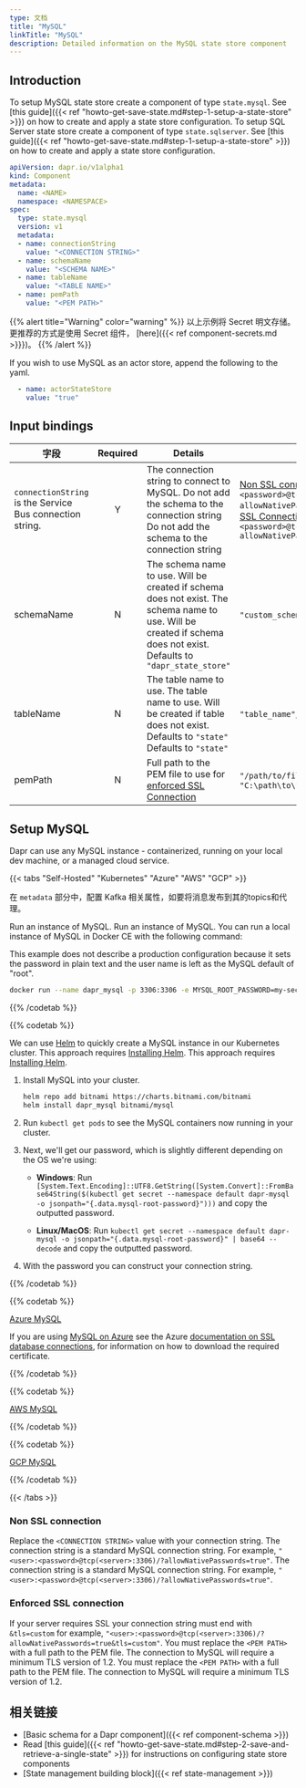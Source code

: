 ```yaml
---
type: 文档
title: "MySQL"
linkTitle: "MySQL"
description: Detailed information on the MySQL state store component
---
```


## Introduction

To setup MySQL state store create a component of type `state.mysql`. See [this guide]({{< ref "howto-get-save-state.md#step-1-setup-a-state-store" >}}) on how to create and apply a state store configuration. To setup SQL Server state store create a component of type `state.sqlserver`. See [this guide]({{< ref "howto-get-save-state.md#step-1-setup-a-state-store" >}}) on how to create and apply a state store configuration.


```yaml
apiVersion: dapr.io/v1alpha1
kind: Component
metadata:
  name: <NAME>
  namespace: <NAMESPACE>
spec:
  type: state.mysql
  version: v1
  metadata:
  - name: connectionString
    value: "<CONNECTION STRING>"
  - name: schemaName
    value: "<SCHEMA NAME>"
  - name: tableName
    value: "<TABLE NAME>"
  - name: pemPath
    value: "<PEM PATH>"
```

{{% alert title="Warning" color="warning" %}}
以上示例将 Secret 明文存储。 更推荐的方式是使用 Secret 组件， [here]({{< ref component-secrets.md >}}})。
{{% /alert %}}

If you wish to use MySQL as an actor store, append the following to the yaml.

```yaml
  - name: actorStateStore
    value: "true"
```

## Input bindings

| 字段                                                       | Required | Details                                                                                                                                                              | 示例                                                                                                                                                                                                                                                                                           |
| -------------------------------------------------------- |:--------:| -------------------------------------------------------------------------------------------------------------------------------------------------------------------- | -------------------------------------------------------------------------------------------------------------------------------------------------------------------------------------------------------------------------------------------------------------------------------------------- |
| `connectionString` is the Service Bus connection string. |    Y     | The connection string to connect to MySQL. Do not add the schema to the connection string Do not add the schema to the connection string                             | [Non SSL connection](#non-ssl-connection): `"<user>:<password>@tcp(<server>:3306)/?allowNativePasswords=true"`, [Enforced SSL Connection](#enforced-ssl-connection):  `"<user>:<password>@tcp(<server>:3306)/?allowNativePasswords=true&tls=custom"` |
| schemaName                                               |    N     | The schema name to use. Will be created if schema does not exist. The schema name to use. Will be created if schema does not exist. Defaults to `"dapr_state_store"` | `"custom_schema"`, `"dapr_schema"`                                                                                                                                                                                                                                                           |
| tableName                                                |    N     | The table name to use. The table name to use. Will be created if table does not exist. Defaults to `"state"` Defaults to `"state"`                                   | `"table_name"`, `"dapr_state"`                                                                                                                                                                                                                                                               |
| pemPath                                                  |    N     | Full path to the PEM file to use for [enforced SSL Connection](#enforced-ssl-connection)                                                                             | `"/path/to/file.pem"`, `"C:\path\to\file.pem"`                                                                                                                                                                                                                                            |

## Setup MySQL

Dapr can use any MySQL instance - containerized, running on your local dev machine, or a managed cloud service.

{{< tabs "Self-Hosted" "Kubernetes" "Azure" "AWS" "GCP" >}}

在 `metadata` 部分中，配置 Kafka 相关属性，如要将消息发布到其的topics和代理。
<!-- Self-Hosted -->

Run an instance of MySQL. Run an instance of MySQL. You can run a local instance of MySQL in Docker CE with the following command:

This example does not describe a production configuration because it sets the password in plain text and the user name is left as the MySQL default of "root".

```bash
docker run --name dapr_mysql -p 3306:3306 -e MYSQL_ROOT_PASSWORD=my-secret-pw -d mysql:latest
```

{{% /codetab %}}

{{% codetab %}}
<!-- Kubernetes -->

We can use [Helm](https://helm.sh/) to quickly create a MySQL instance in our Kubernetes cluster. This approach requires [Installing Helm](https://github.com/helm/helm#install). This approach requires [Installing Helm](https://github.com/helm/helm#install).

1. Install MySQL into your cluster.

    ```bash
    helm repo add bitnami https://charts.bitnami.com/bitnami
    helm install dapr_mysql bitnami/mysql
    ```

1. Run `kubectl get pods` to see the MySQL containers now running in your cluster.

1. Next, we'll get our password, which is slightly different depending on the OS we're using:
    - **Windows**: Run `[System.Text.Encoding]::UTF8.GetString([System.Convert]::FromBase64String($(kubectl get secret --namespace default dapr-mysql -o jsonpath="{.data.mysql-root-password}")))` and copy the outputted password.

    - **Linux/MacOS**: Run `kubectl get secret --namespace default dapr-mysql -o jsonpath="{.data.mysql-root-password}" | base64 --decode` and copy the outputted password.

1. With the password you can construct your connection string.

{{% /codetab %}}

{{% codetab %}}
<!-- Azure -->

[Azure MySQL](http://bit.ly/AzureMySQL)

If you are using [MySQL on Azure](http://bit.ly/AzureMySQLSSL) see the Azure [documentation on SSL database connections](http://bit.ly/MySQLSSL), for information on how to download the required certificate.

{{% /codetab %}}

{{% codetab %}}
<!-- AWS -->

[AWS MySQL](https://aws.amazon.com/rds/mysql/)

{{% /codetab %}}

{{% codetab %}}
<!-- GCP -->

[GCP MySQL](https://cloud.google.com/sql/docs/mysql/features)

{{% /codetab %}}

{{< /tabs >}}

### Non SSL connection

Replace the `<CONNECTION STRING>` value with your connection string. The connection string is a standard MySQL connection string. For example, `"<user>:<password>@tcp(<server>:3306)/?allowNativePasswords=true"`. The connection string is a standard MySQL connection string. For example, `"<user>:<password>@tcp(<server>:3306)/?allowNativePasswords=true"`.

### Enforced SSL connection

If your server requires SSL your connection string must end with `&tls=custom` for example, `"<user>:<password>@tcp(<server>:3306)/?allowNativePasswords=true&tls=custom"`. You must replace the `<PEM PATH>` with a full path to the PEM file. The connection to MySQL will require a minimum TLS version of 1.2. You must replace the `<PEM PATH>` with a full path to the PEM file. The connection to MySQL will require a minimum TLS version of 1.2.

## 相关链接
- [Basic schema for a Dapr component]({{< ref component-schema >}})
- Read [this guide]({{< ref "howto-get-save-state.md#step-2-save-and-retrieve-a-single-state" >}}) for instructions on configuring state store components
- [State management building block]({{< ref state-management >}})
